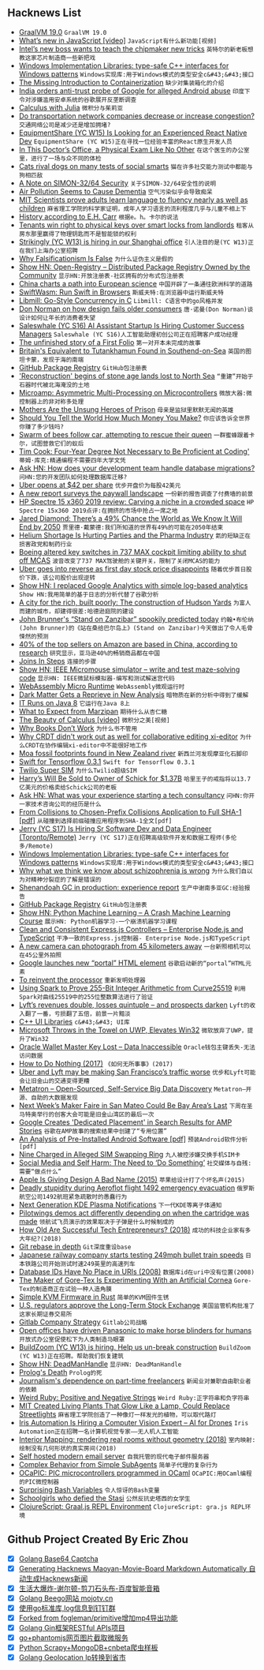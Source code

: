 ## Hacknews List


- [GraalVM 19.0](https://www.graalvm.org/docs/release-notes/#1900)  `GraalVM 19.0`
- [What’s new in JavaScript [video]](https://youtube.com/watch?v=c0oy0vQKEZE)  `JavaScript有什么新功能[视频]`
- [Intel’s new boss wants to teach the chipmaker new tricks](https://www.economist.com/business/2019/05/11/intels-new-boss-wants-to-teach-the-chipmaker-new-tricks)  `英特尔的新老板想教这家芯片制造商一些新把戏`
- [Windows Implementation Libraries: type-safe C&#43;&#43; interfaces for Windows patterns](https://github.com/Microsoft/wil#windows-implementation-libraries-wil)  `Windows实现库:用于Windows模式的类型安全c&#43;&#43;接口`
- [The Missing Introduction to Containerization](https://medium.com/devopslinks/the-missing-introduction-to-containerization-de1fbb73efc5)  `缺少对集装箱化的介绍`
- [India orders anti-trust probe of Google for alleged Android abuse](https://www.reuters.com/article/us-google-india-antitrust-exclusive/exclusive-india-orders-anti-trust-probe-of-google-for-alleged-android-abuse-sources-idUSKCN1SG17O)  `印度下令对涉嫌滥用安卓系统的谷歌展开反垄断调查`
- [Calculus with Julia](https://calculuswithjulia.github.io/)  `微积分与茱莉亚`
- [Do transportation network companies decrease or increase congestion?](https://advances.sciencemag.org/content/5/5/eaau2670)  `交通网络公司是减少还是增加拥堵?`
- [EquipmentShare (YC W15) Is Looking for an Experienced React Native Dev](https://www.equipmentshare.com/careers/openings?gh_jid=1528655)  `EquipmentShare (YC W15)正在寻找一位经验丰富的React原生开发人员`
- [In This Doctor’s Office, a Physical Exam Like No Other](https://www.nytimes.com/2019/05/08/science/precision-medicine-overtreatment.html)  `在这个医生的办公室里，进行了一场与众不同的体检`
- [Cats rival dogs on many tests of social smarts](https://www.sciencemag.org/news/2019/05/cats-rival-dogs-many-tests-social-smarts-anyone-brave-enough-study-them)  `猫在许多社交能力测试中都能与狗相匹敌`
- [A Note on SIMON-32/64 Security](https://eprint.iacr.org/2019/474)  `关于SIMON-32/64安全性的说明`
- [Air Pollution Seems to Cause Dementia](https://www.wired.com/story/air-pollution-dementia/)  `空气污染似乎会导致痴呆`
- [MIT Scientists prove adults learn language to fluency nearly as well as children](https://medium.com/@chacon/mit-scientists-prove-adults-learn-language-to-fluency-nearly-as-well-as-children-1de888d1d45f)  `麻省理工学院的科学家证明，成年人学习语言的流利程度几乎与儿童不相上下`
- [History according to E.H. Carr](https://www.newstatesman.com/culture/books/2019/05/eh-carr-what-is-history-truth-subjectivity-facts)  `根据e。h。卡尔的说法`
- [Tenants win right to physical keys over smart locks from landlords](https://www.cnet.com/news/tenants-win-rights-to-physical-keys-over-smart-locks-from-landlords/)  `租客从房东那里赢得了物理钥匙而不是智能锁的权利`
- [Strikingly (YC W13) is hiring in our Shanghai office](https://www.strikingly.com/s/careers?utm_source=hn&amp;utm_content=sh)  `引人注目的是(YC W13)正在我们上海办公室招聘`
- [Why Falsificationism Is False](https://necpluribusimpar.net/why-falsificationism-is-false/)  `为什么证伪主义是假的`
- [Show HN: Open-Registry – Distributed Package Registry Owned by the Community](https://open-registry.dev/)  `显示HN:开放注册表-社区拥有的分布式包注册表`
- [China charts a path into European science](https://www.nature.com/immersive/d41586-019-01126-5/index.html)  `中国开辟了一条通往欧洲科学的道路`
- [SwiftWasm: Run Swift in Browsers](https://swiftwasm.org/)  `斯威夫特:在浏览器中运行斯威夫特`
- [Libmill: Go-Style Concurrency in C](http://libmill.org/index.html)  `Libmill: C语言中的go风格并发`
- [Don Norman on how design fails older consumers](https://www.fastcompany.com/90338379/i-wrote-the-book-on-user-friendly-design-what-i-see-today-horrifies-me)  `唐·诺曼(Don Norman)谈设计如何让年长的消费者失望`
- [Saleswhale (YC S16) AI Assistant Startup Is Hiring Customer Success Managers](https://jobs.lever.co/saleswhale/69990b10-18e1-4524-805d-be2631b819ec)  `Saleswhale (YC S16)人工智能助理初创公司正在招聘客户成功经理`
- [The unfinished story of a First Folio](https://www.the-tls.co.uk/articles/public/unfinished-story-first-folio-shakespeare/)  `第一对开本未完成的故事`
- [Britain&#39;s Equivalent to Tutankhamun Found in Southend-on-Sea](https://www.theguardian.com/uk-news/2019/may/09/britains-equivalent-to-tutankhamun-found-in-southend-on-sea)  `英国的图坦卡蒙，发现于海的南端`
- [GitHub Package Registry](https://github.blog/2019-05-10-introducing-github-package-registry/)  `GitHub包注册表`
- [&#39;Reconstruction&#39; begins of stone age lands lost to North Sea](https://www.theguardian.com/science/2019/may/08/mapping-begins-of-lands-lost-to-north-sea-during-the-stone-age)  `“重建”开始于石器时代被北海淹没的土地`
- [Microamp: Asymmetric Multi-Processing on Microcontrollers](https://blog.japaric.io/microamp/)  `微放大器:微控制器上的非对称多处理`
- [Mothers Are the Unsung Heroes of Prison](https://www.themarshallproject.org/2019/05/09/why-mothers-are-the-unsung-heroes-of-prison)  `母亲是监狱里默默无闻的英雄`
- [Should You Tell the World How Much Money You Make?](https://www.nytimes.com/2019/05/10/business/salary-transparency-ask-a-manager.html)  `你应该告诉全世界你赚了多少钱吗?`
- [Swarm of bees follow car, attempting to rescue their queen](https://www.telegraph.co.uk/news/2016/05/24/swarm-of-bees-follow-grandmothers-car-for-over-24-hours-attempti/)  `一群蜜蜂跟着卡尔，试图营救它们的蚁后`
- [Tim Cook: Four-Year Degree Not Necessary to Be Proficient at Coding&#39;](https://www.macrumors.com/2019/05/10/apple-ceo-tim-cook-says-no-degree-needed-to-code/)  `蒂姆·库克:精通编程不需要四年大学文凭`
- [Ask HN: How does your development team handle database migrations?](item?id=19880334)  `问HN:您的开发团队如何处理数据库迁移?`
- [Uber opens at $42 per share](https://techcrunch.com/2019/05/10/uber-ipo-trading-debut/)  `优步开盘价为每股42美元`
- [A new report surveys the paywall landscape](https://www.niemanlab.org/2019/05/across-seven-countries-the-average-price-for-paywalled-news-is-about-15-75-month/)  `一份新的报告调查了付费墙的前景`
- [HP Spectre 15 x360 2019 review: Carving a niche in a crowded space](https://arstechnica.com/?p=1474677)  `HP Spectre 15x360 2019点评:在拥挤的市场中抢占一席之地`
- [Jared Diamond: There’s a 49% Chance the World as We Know It Will End by 2050](http://nymag.com/intelligencer/2019/05/jared-diamond-on-his-new-book-upheaval.html)  `贾里德·戴蒙德:我们所知道的世界有49%的可能在2050年结束`
- [Helium Shortage Is Hurting Parties and the Pharma Industry](https://www.bloomberg.com/news/articles/2019-05-11/helium-shortage-is-hurting-parties-and-the-pharma-industry)  `氦的短缺正在损害政党和制药行业`
- [Boeing altered key switches in 737 MAX cockpit limiting ability to shut off MCAS](https://www.seattletimes.com/business/boeing-aerospace/boeing-altered-key-switches-in-737-max-cockpit-limiting-ability-to-shut-off-mcas/)  `波音改变了737 MAX驾驶舱的关键开关，限制了关闭MCAS的能力`
- [Uber goes into reverse as first day stock price disappoints](https://www.theguardian.com/technology/2019/may/10/uber-goes-into-reverse-as-first-day-stock-price-disappoints)  `随着优步首日股价下跌，该公司股价出现逆转`
- [Show HN: I replaced Google Analytics with simple log-based analytics](https://benhoyt.com/writings/replacing-google-analytics/)  `Show HN:我用简单的基于日志的分析代替了谷歌分析`
- [A city for the rich, built poorly: The construction of Hudson Yards](https://www.villagespoke.com/2019/05/03/a-city-for-the-rich-built-poorly-the-construction-of-hudson-yards/)  `为富人而建的城市，却建得很差:哈德逊庭院的建设`
- [John Brunner&#39;s “Stand on Zanzibar” spookily predicted today](http://www.bbc.com/culture/story/20190509-the-1968-sci-fi-that-spookily-predicted-today)  `约翰•布伦纳(John Brunner)的《站在桑给巴尔岛上》(Stand on Zanzibar)今天做出了令人毛骨悚然的预测`
- [40% of the top sellers on Amazon are based in China, according to research](https://www.marketplacepulse.com/articles/40-of-merchants-on-amazon-based-in-china)  `研究显示，亚马逊40%的畅销商品都在中国`
- [Joins In Steps](http://www.zindlerb.com/joins-in-steps/)  `连接的步骤`
- [Show HN: IEEE Micromouse simulator – write and test maze-solving code](https://github.com/mackorone/mms)  `显示HN: IEEE微鼠标模拟器-编写和测试解迷宫代码`
- [WebAssembly Micro Runtime](https://github.com/intel/wasm-micro-runtime)  `WebAssembly微观运行时`
- [Dark Matter Gets a Reprieve in New Analysis](http://nautil.us/blog/dark-matter-gets-a-reprieve-in-new-analysis)  `暗物质在新的分析中得到了缓解`
- [IT Runs on Java 8](https://veekaybee.github.io/2019/05/10/java8/)  `它运行在Java 8上`
- [What to Expect from Marzipan](https://blog.iconfactory.com/2019/05/what-to-expect-from-marzipan/)  `期待什么从杏仁糖`
- [The Beauty of Calculus [video]](https://frankeprogram.yale.edu/event/steven-strogatz-lecture-april-26-2019)  `微积分之美[视频]`
- [Why Books Don’t Work](https://andymatuschak.org/books/)  `为什么书不管用`
- [Why CRDT didn&#39;t work out as well for collaborative editing xi-editor](https://github.com/xi-editor/xi-editor/issues/1187#issuecomment-491473599)  `为什么CRDT在协作编辑xi-editor中不能很好地工作`
- [Moa fossil footprints found in New Zealand river](https://www.stuff.co.nz/national/112561679/tractor-driver-finds-south-islands-first-moa-footprints-in-otago-river)  `新西兰河发现摩亚化石脚印`
- [Swift for Tensorflow 0.3.1](https://groups.google.com/a/tensorflow.org/forum/m/?pli=1#!topic/swift/S6KyX1szLuY)  `Swift for Tensorflow 0.3.1`
- [Twilio Super SIM](https://www.twilio.com/wireless/super-sim)  `为什么Twilio超级SIM`
- [Harry’s Will Be Sold to Owner of Schick for $1.37B](https://www.nytimes.com/2019/05/09/business/dealbook/harrys-edgewell-acquisition.html)  `哈里王子的戒指将以13.7亿美元的价格卖给Schick公司的老板`
- [Ask HN: What was your experience starting a tech consultancy](item?id=19876825)  `问HN:你开一家技术咨询公司的经历是什么`
- [From Collisions to Chosen-Prefix Collisions Application to Full SHA-1 [pdf]](https://eprint.iacr.org/2019/459.pdf)  `从碰撞到选择前缀碰撞应用程序到SHA-1全文[pdf]`
- [Jerry (YC S17) Is Hiring Sr Software Dev and Data Engineer (Toronto/Remote)](https://getjerry.com/careers)  `Jerry (YC S17)正在招聘高级软件开发和数据工程师(多伦多/Remote)`
- [Windows Implementation Libraries: type-safe C&#43;&#43; interfaces for Windows patterns](https://github.com/Microsoft/wil)  `Windows实现库:用于Windows模式的类型安全c&#43;&#43;接口`
- [Why what we think we know about schizophrenia is wrong](https://www.theguardian.com/books/2019/may/11/nathan-filer-schizophrenia)  `为什么我们自以为对精神分裂症的了解是错误的`
- [Shenandoah GC in production: experience report](http://clojure-goes-fast.com/blog/shenandoah-in-production/)  `生产中谢南多亚GC:经验报告`
- [GitHub Package Registry](https://github.com/features/package-registry)  `GitHub包注册表`
- [Show HN: Python Machine Learning – A Crash Machine Learning Course](https://github.com/machinelearningmindset/machine-learning-course)  `展示HN: Python机器学习-一个崩溃机器学习课程`
- [Clean and Consistent Express.js Controllers – Enterprise Node.js and TypeScript](https://khalilstemmler.com/articles/enterprise-typescript-nodejs/clean-consistent-expressjs-controllers/)  `干净一致的Express.js控制器- Enterprise Node.js和TypeScript`
- [A new camera can photograph from 45 kilometers away](https://www.technologyreview.com/s/613457/a-new-camera-can-photograph-you-from-45-kilometers-away/)  `一台新照相机可以在45公里外拍照`
- [Google launches new “portal” HTML element](https://www.zdnet.com/article/google-launches-portals-a-new-web-page-navigation-system-for-chrome/)  `谷歌启动新的“portal”HTML元素`
- [To reinvent the processor](https://medium.com/@veedrac/to-reinvent-the-processor-671139a4a034)  `重新发明处理器`
- [Using Spark to Prove 255-Bit Integer Arithmetic from Curve25519](https://blog.adacore.com/using-spark-to-prove-255-bit-integer-arithmetic-from-curve25519)  `利用Spark对曲线25519中的255位整数算法进行了验证`
- [Lyft’s revenues double, losses quintuple – and prospects darken](https://www.economist.com/business/2019/05/11/lyfts-revenues-double-losses-quintuple-and-prospects-darken)  `Lyft的收入翻了一番，亏损翻了五倍，前景一片黯淡`
- [C&#43;&#43; UI Libraries](https://philippegroarke.com/posts/2018/c&#43;&#43;_ui_solutions/)  `c&#43;&#43; UI库`
- [Microsoft Throws in the Towel on UWP, Elevates Win32](https://www.extremetech.com/computing/291124-microsoft-throws-in-the-towel-on-uwp-elevates-win32)  `微软放弃了UWP，提升了Win32`
- [Oracle Wallet Master Key Lost – Data Inaccessible](https://www.reddit.com/r/sysadmin/comments/bn38pp/oracle_wallet_master_key_lost/)  `Oracle钱包主键丢失-无法访问数据`
- [How to Do Nothing (2017)](https://medium.com/@the_jennitaur/how-to-do-nothing-57e100f59bbb)  `《如何无所事事》(2017)`
- [Uber and Lyft may be making San Francisco’s traffic worse](https://www.sciencemag.org/news/2019/05/uber-and-lyft-may-be-making-san-francisco-s-traffic-worse)  `优步和Lyft可能会让旧金山的交通变得更糟`
- [Metatron – Open-Sourced, Self-Service Big Data Discovery](https://metatron.app/)  `Metatron—开源、自助的大数据发现`
- [Next Week’s Maker Faire in San Mateo Could Be Bay Area’s Last](https://www.sfchronicle.com/business/article/Next-week-s-Maker-Faire-in-San-Mateo-could-be-13836040.php)  `下周在圣马特奥举行的创客大会可能是旧金山湾区的最后一次`
- [Google Creates &#39;Dedicated Placement&#39; in Search Results for AMP Stories](https://venturebeat.com/2019/05/09/google-creates-dedicated-placement-in-search-results-for-amp-stories-starting-with-travel-category/)  `谷歌在AMP故事的搜索结果中创建了“专用位置”`
- [An Analysis of Pre-Installed Android Software [pdf]](http://eprints.networks.imdea.org/1959/1/An_Analysis_of_Pre-installed_Android_Software_2019_EN.pdf)  `预装Android软件分析[pdf]`
- [Nine Charged in Alleged SIM Swapping Ring](https://krebsonsecurity.com/2019/05/nine-charged-in-alleged-sim-swapping-ring/)  `九人被控涉嫌交换手机SIM卡`
- [Social Media and Self Harm: The Need to ‘Do Something’](https://www.thesociologicalreview.com/the-need-to-do-something/)  `社交媒体与自残:需要“做点什么”`
- [Apple Is Giving Design A Bad Name (2015)](https://www.fastcompany.com/3053406/how-apple-is-giving-design-a-bad-name)  `苹果给设计打了个坏名声(2015)`
- [Deadly stupidity during Aeroflot flight 1492 emergency evacuation](http://www.askthepilot.com/deadly-stupidity-in-moscow/)  `俄罗斯航空公司1492航班紧急疏散时的愚蠢行为`
- [Next Generation KDE Plasma Notifications](https://blog.broulik.de/2019/05/next-generation-plasma-notifications/)  `下一代KDE等离子体通知`
- [Pilotwings demos act differently depending on when the cartridge was made](https://twitter.com/Foone/status/1126996260026605568)  `领航试飞员演示的效果取决于子弹是什么时候制成的`
- [How Old Are Successful Tech Entrepreneurs? (2018)](https://insight.kellogg.northwestern.edu/article/younger-older-tech-entrepreneurs)  `成功的科技企业家有多大年纪?(2018)`
- [Git rebase in depth](https://git-rebase.io)  `Git深度重设base`
- [Japanese railway company starts testing 249mph bullet train speeds](https://arstechnica.com/cars/2019/05/japanese-railway-company-starts-testing-249mph-bullet-train-speeds/)  `日本铁路公司开始测试时速249英里的高速列车`
- [Database IDs Have No Place in URIs (2008)](https://johntopley.com/2008/08/19/database-ids-have-no-place-in-uris/)  `数据库id在uri中没有位置(2008)`
- [The Maker of Gore-Tex Is Experimenting With an Artificial Cornea](https://www.bloomberg.com/features/2019-gore-artificial-cornea/)  `Gore-Tex的制造商正在试验一种人造角膜`
- [Simple KVM Firmware in Rust](https://github.com/intel/rust-hypervisor-firmware)  `简单的KVM固件生锈`
- [U.S. regulators approve the Long-Term Stock Exchange](https://www.reuters.com/article/us-usa-sec-siliconvalley/u-s-regulators-approve-new-silicon-valley-stock-exchange-idUSKCN1SG21K)  `美国监管机构批准了这家长期证券交易所`
- [Gitlab Company Strategy](https://about.gitlab.com/company/strategy/)  `Gitlab公司战略`
- [Open offices have driven Panasonic to make horse blinders for humans](https://techcrunch.com/2018/10/17/open-offices-have-driven-panasonic-to-make-horse-blinders-for-humans/)  `开放式办公室促使松下为人类制造马眼罩`
- [BuildZoom (YC W13) is hiring. Help us un-break construction](https://jobs.lever.co/buildzoom)  `BuildZoom (YC W13)正在招聘。帮助我们恢复建筑`
- [Show HN: DeadManHandle](https://www.deadmanhandle.com/dmh/login/)  `显示HN: DeadManHandle`
- [Prolog&#39;s Death](https://synthese.wordpress.com/2010/08/21/prologs-death/)  `Prolog的死`
- [Journalism&#39;s dependence on part-time freelancers](https://newrepublic.com/article/153744/gig-economy)  `新闻业对兼职自由职业者的依赖`
- [Weird Ruby: Positive and Negative Strings](https://metaredux.com/posts/2019/05/10/weird-ruby-positive-and-negative-strings.html)  `Weird Ruby:正字符串和负字符串`
- [MIT Created Living Plants That Glow Like a Lamp, Could Replace Streetlights](https://www.physics-astronomy.org/2018/11/mit-just-created-living-plants-that.html)  `麻省理工学院创造了一种像灯一样发光的植物，可以取代路灯`
- [Iris Automation Is Hiring a Computer Vision Expert – AI for Drones](http://www.irisonboard.com/careers/)  `Iris Automation正在招聘一名计算机视觉专家——无人机人工智能`
- [Interior Mapping: rendering real rooms without geometry (2018)](https://www.gamasutra.com/blogs/JoostVanDongen/20180925/327159/Interior_Mapping_rendering_real_rooms_without_geometry.php)  `室内映射:绘制没有几何形状的真实房间(2018)`
- [Self hosted modern email server](https://wildduck.email/)  `自我托管的现代电子邮件服务器`
- [Complex Behavior from Simple SubAgents](https://www.lesswrong.com/posts/3pKXC62C98EgCeZc4/complex-behavior-from-simple-sub-agents)  `简单子代理的复杂行为`
- [OCaPIC: PIC microcontrollers programmed in OCaml](http://www.algo-prog.info/ocapic/web/)  `OCaPIC:用OCaml编程的PIC微控制器`
- [Surprising Bash Variables](https://zwischenzugs.com/2019/05/11/seven-surprising-bash-variables/)  `令人惊讶的Bash变量`
- [Schoolgirls who defied the Stasi](https://www.theguardian.com/world/2019/may/11/schoolgirls-defied-the-stasi-across-the-border)  `公然反抗史塔西的女学生`
- [ClojureScript: Graal.js REPL Environment](https://clojurescript.org/news/2018-11-02-release#_graal_js_repl_environment)  `ClojureScript: gra.js REPL环境`

## Github Project Created By Eric Zhou

- [x] [Golang Base64 Captcha](https://github.com/mojocn/base64Captcha)
- [x] [Generating Hacknews Maoyan-Movie-Board Markdown Automatically 自动生成Hacknews新闻](https://github.com/dejavuzhou/md-genie)
- [x] [生活大爆炸-谢尔顿-剪刀石头布-百度智能音箱](https://github.com/mojocn/dueros-bang-game)
- [x] [Golang Beego网站 mojotv.cn](https://github.com/mojocn/www.mojotv.cn)
- [x] [使用go标准库,log信息到钉钉群](https://github.com/mojocn/dooger)
- [x] [Forked from fogleman/primitive增加mp4导出功能](https://github.com/mojocn/primitive)
- [x] [Golang Gin框架RESTful APIs项目](https://github.com/JJJJJJJerk/ezier-golang-web-api-framework)
- [x] [go+phantomjs网页图片截取微服务](https://github.com/mojocn/screen_shot)
- [x] [Python Scrapy+MongoDB+cnbeta爬虫样板](https://github.com/mojocn/scrapy_mongodb_boilerplate_cnbeta)
- [x] [Golang Geolocation Ip转换到省市](https://github.com/mojocn/ip2location)